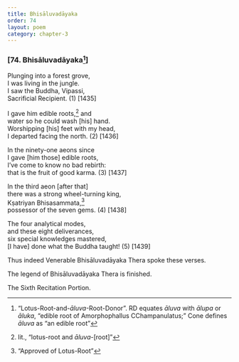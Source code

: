 ```yaml
---
title: Bhisāluvadāyaka
order: 74
layout: poem
category: chapter-3
---
```


### \[74. Bhisāluvadāyaka[^1]\]

Plunging into a forest grove,  
I was living in the jungle.  
I saw the Buddha, Vipassi,  
Sacrificial Recipient. (1) \[1435\]

I gave him edible roots,[^2] and  
water so he could wash \[his\] hand.  
Worshipping \[his\] feet with my head,  
I departed facing the north. (2) \[1436\]

In the ninety-one aeons since  
I gave \[him those\] edible roots,  
I’ve come to know no bad rebirth:  
that is the fruit of good karma. (3) \[1437\]

In the third aeon \[after that\]  
there was a strong wheel-turning king,  
Kṣatriyan Bhisasammata,[^3]  
possessor of the seven gems. (4) \[1438\]

The four analytical modes,  
and these eight deliverances,  
six special knowledges mastered,  
\[I have\] done what the Buddha taught! (5) \[1439\]

Thus indeed Venerable Bhisāluvadāyaka Thera spoke these verses.

The legend of Bhisāluvadāyaka Thera is finished.

The Sixth Recitation Portion.

[^1]: “Lotus-Root-and-*āluva*-Root-Donor”. RD equates *āluva* with *ālupa* or *āluka*, “edible root of Amorphophallus <span class="diacritics" data-state="on">C</span><span class="no-diacritics" data-state="off">Ch</span>ampanulatus;” Cone defines *āluva* as “an edible root”

[^2]: lit., “lotus-root and *āluva*-\[root\]”

[^3]: “Approved of Lotus-Root”
